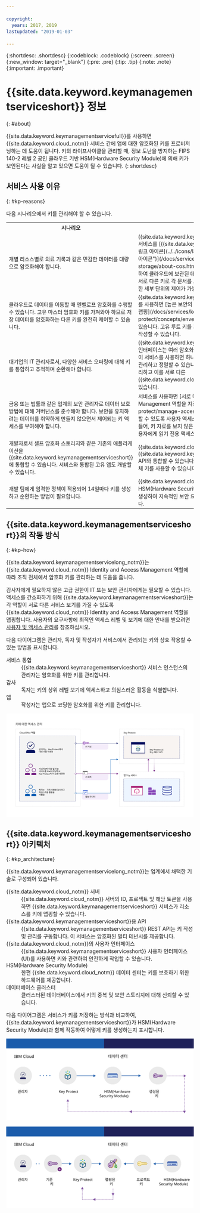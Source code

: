 ```yaml
---

copyright:
  years: 2017, 2019
lastupdated: "2019-01-03"

---
```


{:shortdesc: .shortdesc}
{:codeblock: .codeblock}
{:screen: .screen}
{:new_window: target="_blank"}
{:pre: .pre}
{:tip: .tip}
{:note: .note}
{:important: .important}

# {{site.data.keyword.keymanagementserviceshort}} 정보
{: #about}

{{site.data.keyword.keymanagementservicefull}}를 사용하면 {{site.data.keyword.cloud_notm}} 서비스 간에 앱에 대한 암호화된 키를 프로비저닝하는 데 도움이 됩니다. 키의 라이프사이클을 관리할 때, 정보 도난을 방지하는 FIPS 140-2 레벨 2 공인 클라우드 기반 HSM(Hardware Security Module)에 의해 키가 보안된다는 사실을 알고 있으면 도움이 될 수 있습니다.
{: shortdesc}

## 서비스 사용 이유
{: #kp-reasons}

다음 시나리오에서 키를 관리해야 할 수 있습니다.

<table>
  <tr>
    <th>시나리오</th>
    <th>이유</th>
  </tr>
  <tr>
    <td>개별 리소스별로 의료 기록과 같은 민감한 데이터를 대량으로 암호화해야 합니다.</td>
    <td>{{site.data.keyword.keymanagementserviceshort}} 서비스를 [{{site.data.keyword.cos_full_notm}} ![외부 링크 아이콘](../../icons/launch-glyph.svg "외부 링크 아이콘")](/docs/services/cloud-object-storage/about-cos.html) 등의 스토리지 솔루션과 통합하여 클라우드에 보관된 데이터를 암호화할 수 있습니다. 서로 다른 키로 각 문서를 보호할 수 있으므로 데이터에 대한 세부 단위의 제어가 가능합니다.</td>
  </tr>
  <tr>
    <td>클라우드로 데이터를 이동할 때 엔벨로프 암호화를 수행할 수 있습니다. 고유 마스터 암호화 키를 가져와야 하므로 저장 데이터를 암호화하는 다른 키를 완전히 제어할 수 있습니다.</td>
    <td>{{site.data.keyword.keymanagementserviceshort}}를 사용하면 [높은 보안의 루트 키로 데이터 암호화 키를 랩핑](/docs/services/key-protect/concepts/envelope-encryption.html)할 수 있습니다. 고유 루트 키를 가져오거나 서비스에서 이 키를 작성할 수 있습니다.</td>
  </tr>
  <tr>
    <td>대기업의 IT 관리자로서, 다양한 서비스 오퍼링에 대해 키를 통합하고 추적하며 순환해야 합니다.</td>
    <td>{{site.data.keyword.keymanagementserviceshort}} 인터페이스는 여러 암호화 서비스의 관리를 간소화합니다. 이 서비스를 사용하면 하나의 중앙 집중식 위치에서 키를 관리하고 정렬할 수 있습니다. 또는 프로젝트별로 키를 분리하고 이를 서로 다른 {{site.data.keyword.cloud_notm}} 영역에 보관할 수 있습니다.</td>
  </tr>
  <tr>
    <td>금융 또는 법률과 같은 업계의 보안 관리자로 데이터 보호 방법에 대해 거버넌스를 준수해야 합니다. 보안을 유지하려는 데이터를 취약하게 만들지 않으면서 제어되는 키 액세스를 부여해야 합니다.</td>
    <td>서비스를 사용하면 [서로 다른 Identity and Access Management 역할을 지정](/docs/services/key-protect/manage-access.html#roles)하여 키를 관리할 수 있도록 사용자 액세스를 제어할 수 있습니다. 예를 들어, 키 자료를 보지 않은 채 키 작성 정보를 봐야 하는 사용자에게 읽기 전용 액세스 권한을 부여할 수 있습니다.</td>
  <tr>
    <td>개발자로서 셀프 암호화 스토리지와 같은 기존의 애플리케이션을 {{site.data.keyword.keymanagementserviceshort}}에 통합할 수 있습니다. 서비스와 통합된 고유 앱도 개발할 수 있습니다.</td>
    <td>{{site.data.keyword.cloud_notm}}의 앱이나 외부 앱을 {{site.data.keyword.keymanagementserviceshort}} API와 통합할 수 있습니다. 사용자의 앱을 위한 기존의 자체 키를 사용할 수 있습니다. </td>
  </tr>
  <tr>
    <td>개발 팀에게 엄격한 정책이 적용되어 14일마다 키를 생성하고 순환하는 방법이 필요합니다.</td>
    <td>{{site.data.keyword.cloud_notm}}를 사용하면 HSM(Hardware Security Module)에서 신속하게 키를 생성하여 지속적인 보안 요구사항을 충족시킬 수 있습니다.</td>
  </tr>
</table>

## {{site.data.keyword.keymanagementserviceshort}}의 작동 방식
{: #kp-how}

{{site.data.keyword.keymanagementservicelong_notm}}는 {{site.data.keyword.cloud_notm}} Identity and Access Management 역할에 따라 조직 전체에서 암호화 키를 관리하는 데 도움을 줍니다.

감사자에게 필요하지 않은 고급 권한이 IT 또는 보안 관리자에게는 필요할 수 있습니다. 액세스를 간소화하기 위해 {{site.data.keyword.keymanagementserviceshort}}는 각 역할이 서로 다른 서비스 보기를 가질 수 있도록 {{site.data.keyword.cloud_notm}} Identity and Access Management 역할을 맵핑합니다. 사용자의 요구사항에 최적인 액세스 레벨 및 보기에 대한 안내를 받으려면 [사용자 및 액세스 관리](/docs/services/key-protect/manage-access.html#roles)를 참조하십시오.

다음 다이어그램은 관리자, 독자 및 작성자가 서비스에서 관리되는 키와 상호 작용할 수 있는 방법을 표시합니다.

<dl>
  <dt>서비스 통합</dt>
    <dd>{{site.data.keyword.keymanagementserviceshort}} 서비스 인스턴스의 관리자는
암호화를 위한 키를 관리합니다.</dd>
  <dt>감사</dt>
    <dd>독자는 키의 상위 레벨 보기에 액세스하고 의심스러운 활동을 식별합니다.</dd>
  <dt>앱</dt>
    <dd>작성자는 앱으로 코딩한 암호화를 위한 키를 관리합니다.</dd>
</dl>

![다이어그램은 이전 정의 목록에서 설명한 것과 동일한 컴포넌트를 보여줍니다. ](images/keys-use-cases_min.svg)

## {{site.data.keyword.keymanagementserviceshort}} 아키텍처
{: #kp_architecture}

{{site.data.keyword.keymanagementservicelong_notm}}는 업계에서 채택한 기술로 구성되어 있습니다.

<dl>
  <dt>{{site.data.keyword.cloud_notm}} 서버</dt>
    <dd>{{site.data.keyword.cloud_notm}} 서버의 ID, 프로젝트 및 해당 토큰을 사용하면 {{site.data.keyword.keymanagementserviceshort}} 서비스가 리소스를 키에 맵핑할 수 있습니다.</dd>
  <dt>{{site.data.keyword.keymanagementserviceshort}}용 API</dt>
    <dd>{{site.data.keyword.keymanagementserviceshort}} REST API는 키 작성 및 관리를 구동합니다. 이 서비스는 암호화된 멀티 테넌시를 제공합니다.</dd>
  <dt>{{site.data.keyword.cloud_notm}}의 사용자 인터페이스</dt>
    <dd>{{site.data.keyword.keymanagementserviceshort}} 사용자 인터페이스(UI)를 사용하면 키와 관련하여 안전하게 작업할 수 있습니다.</dd>
  <dt>HSM(Hardware Security Module)</dt>
    <dd>한편 {{site.data.keyword.cloud_notm}} 데이터 센터는 키를 보호하기 위한 하드웨어를 제공합니다.</dd>
  <dt>데이터베이스 클러스터</dt>
    <dd>클러스터된 데이터베이스에서 키의 중복 및 보안 스토리지에 대해 신뢰할 수 있습니다.</dd>
</dl>

다음 다이어그램은 서비스가 키를 저장하는 방식과 비교하여, {{site.data.keyword.keymanagementserviceshort}}가 HSM(Hardware Security Module)과 함께 작동하여 어떻게 키를 생성하는지 표시합니다.

![다이어그램은 키의 생성 방법을 보여줍니다.](images/generated-key_min.svg)

![다이어그램은 기존 키의 저장 방법을 보여줍니다.](images/stored-key_min.svg)
